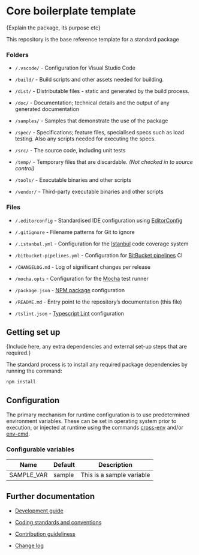 Core boilerplate template
=========================

{Explain the package, its purpose etc}

This repository is the base reference template for a standard package

### Folders

-   `/.vscode/` - Configuration for Visual Studio Code

-   `/build/` - Build scripts and other assets needed for building.

-   `/dist/` - Distributable files - static and generated by the build process.

-   `/doc/` - Documentation; technical details and the output of any generated
    documentation

-   `/samples/` - Samples that demonstrate the use of the package

-   `/spec/` - Specifications; feature files, specialised specs such as load
    testing. Also any scripts needed for executing the specs.

-   `/src/` - The source code, including unit tests

-   `/temp/` - Temporary files that are discardable. *(Not checked in to source
    control)*

-   `/tools/` - Executable binaries and other scripts

-   `/vendor/` - Third-party executable binaries and other scripts

### Files

-   `/.editorconfig` - Standardised IDE configuration using
    [EditorConfig](http://editorconfig.org/)

-   `/.gitignore` - Filename patterns for Git to ignore

-   `/.istanbul.yml` - Configuration for the
    [Istanbul](https://github.com/gotwarlost/istanbul) code coverage system

-   `/bitbucket-pipelines.yml` - Configuration for [BitBucket
    pipelines](https://bitbucket.org/product/features/pipelines) CI

-   `/CHANGELOG.md` - Log of significant changes per release

-   `/mocha.opts` - Configuration for the [Mocha](https://mochajs.org/) test
    runner

-   `/package.json` - [NPM package](https://docs.npmjs.com/files/package.json)
    configuration

-   `/README.md` - Entry point to the repository’s documentation (this file)

-   `/tslint.json` - [Typescript Lint](https://palantir.github.io/tslint/)
    configuration

Getting set up
--------------

{Include here, any extra dependencies and external set-up steps that are
required.}

The standard process is to install any required package dependencies by running
the command:

~~~~~~~~~~~~~~~~~~~~~~~~~~~~~~~~~~~~~~~~~~~~~~~~~~~~~~~~~~~~~~~~~~~~~~~~~~~~~~~~
npm install
~~~~~~~~~~~~~~~~~~~~~~~~~~~~~~~~~~~~~~~~~~~~~~~~~~~~~~~~~~~~~~~~~~~~~~~~~~~~~~~~

Configuration
-------------

The primary mechanism for runtime configuration is to use predetermined
environment variables. These can be set in operating system prior to execution,
or injected at runtime using the commands
[cross-env](https://www.npmjs.com/package/cross-env) and/or
[env-cmd](https://www.npmjs.com/package/env-cmd).

### Configurable variables

| **Name**   | **Default** | **Description**           |
|------------|-------------|---------------------------|
| SAMPLE_VAR | sample      | This is a sample variable |

Further documentation
---------------------

-   [Development guide](doc/DEVELOPMENT.md)

-   [Coding standards and conventions](doc/STANDARDS.md)

-   [Contribution guideliness](doc/CONTRIBUTING.md)

-   [Change log](CHANGELOG.md)
